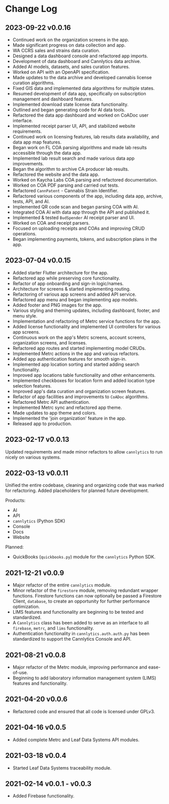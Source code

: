 # Change Log

## 2023-09-22 v0.0.16

- Continued work on the organization screens in the app.
- Made significant progress on data collection and app.
- WA CCRS sales and strains data curation.
- Designed a data dashboard console and refactored app imports.
- Development of data dashboard and Cannlytics data archive.
- Added AI models, datasets, and sales curation features.
- Worked on API with an OpenAPI specification.
- Made updates to the data archive and developed cannabis license curation algorithms.
- Fixed GIS data and implemented data algorithms for multiple states.
- Resumed development of data app, specifically on subscription management and dashboard features.
- Implemented download state license data functionality.
- Outlined and began generating code for AI data tools.
- Refactored the data app dashboard and worked on CoADoc user interface.
- Implemented receipt parser UI, API, and stabilized website requirements.
- Continued work on licensing features, lab results data availability, and data app map features.
- Began work on FL COA parsing algorithms and made lab results accessible through the data app.
- Implemented lab result search and made various data app improvements.
- Began the algorithm to archive CA producer lab results.
- Refactored the website and the data app.
- Worked on Kaycha Labs COA parsing and refactored documentation.
- Worked on COA PDF parsing and carried out tests.
- Refactored `CannPatent` - Cannabis Strain Identifier.
- Refactored various components of the app, including data app, archive, tests, API, and AI.
- Implemented QR code scan and began parsing COA with AI.
- Integrated COA AI with data app through the API and published it.
- Implemented & tested `BudSpender` AI receipt parser and UI.
- Worked on COA and receipt parsers.
- Focused on uploading receipts and COAs and improving CRUD operations.
- Began implementing payments, tokens, and subscription plans in the app.

## 2023-07-04 v0.0.15

- Added starter Flutter architecture for the app.
- Refactored app while preserving core functionality.
- Refactor of app onboarding and sign-in logic/names.
- Architecture for screens & started implementing routing.
- Refactoring of various app screens and added API service.
- Refactored app menu and began implementing app models.
- Added footer and PNG images for the app.
- Various styling and theming updates, including dashboard, footer, and menu style.
- Implementation and refactoring of Metrc service functions for the app.
- Added license functionality and implemented UI controllers for various app screens.
- Continuous work on the app's Metrc screens, account screens, organization screens, and licenses.
- Refactored app routes and started implementing model CRUDs.
- Implemented Metrc actions in the app and various refactors.
- Added app authentication features for smooth sign-in.
- Implemented app location sorting and started adding search functionality.
- Improved app locations table functionality and other enhancements.
- Implemented checkboxes for location form and added location type selection features.
- Improved app's data curation and organization screen features.
- Refactor of app facilities and improvements to `CoADoc` algorithms.
- Refactored Metrc API authentication.
- Implemented Metrc sync and refactored app theme.
- Made updates to app theme and colors.
- Implemented the 'join organization' feature in the app.
- Released app to production.

## 2023-02-17 v0.0.13

Updated requirements and made minor refactors to allow `cannlytics` to run nicely on various systems.

## 2022-03-13 v0.0.11

Unified the entire codebase, cleaning and organizing code that was marked for refactoring. Added placeholders for planned future development.

Products:

- AI
- API
- `cannlytics` (Python SDK)
- Console
- Docs
- Website

Planned:

- QuickBooks (`quickbooks.py`) module for the `cannlytics` Python SDK.

## 2021-12-21 v0.0.9

- Major refactor of the entire `cannlytics` module.
- Minor refactor of the `firestore` module, removing redundant wrapper functions. Firestore functions can now optionally be passed a Firestore Client, `database`, to create an opportunity for further performance optimization.
- LIMS features and functionality are beginning to be tested and standardized.
- A `Cannlytics` class has been added to serve as an interface to all `firebase`, `metrc`, and `lims` functionality.
- Authentication functionality in `cannlytics.auth.auth.py` has been standardized to support the Cannlytics Console and API.

## 2021-08-21 v0.0.8

- Major refactor of the Metrc module, improving performance and ease-of-use.
- Beginning to add laboratory information management system (LIMS) features and functionality.

## 2021-04-20 v0.0.6

- Refactored code and ensured that all code is licensed under GPLv3.

## 2021-04-16 v0.0.5

- Added complete Metrc and Leaf Data Systems API modules.

## 2021-03-18 v0.0.4

- Started Leaf Data Systems traceability module.

## 2021-02-14 v0.0.1 - v0.0.3

- Added Firebase functionality.
